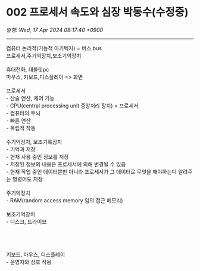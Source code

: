 # 002 프로세서 속도와 심장 박동수(수정중)

*발행: Wed, 17 Apr 2024 08:17:40 +0900*

---

<p style="text-align: left;">컴퓨터 논리적(기능적 아키텍처) = 버스 bus<br />프로세서,주기억장치,보조기억장치<br /><br />휴대전화, 태블릿pc <br />마우스, 키보드,디스플레이 =&gt; 화면 <br /><br />프로세서 <br />- 산술 연산, 제어 기능<br />- CPU(central processing unit 중앙처리 장치) = 프로세서<br />- 컴퓨터의 두뇌<br />- 빠른 연산<br />- 독립적 작동<br /><br />주기억장치, 보조기록장치<br />- 기억과 저장<br />- 현재 사용 중인 정보를 저장 <br />- 저장된 정보의 내용은 프로세서에 의해 변경될 수 있음 <br />- 현재 작업 중인 데이터뿐만 아니라 프로세서가 그 데이터로 무엇을 해야하는디 알려주는 명령어도 저장<br /><br />주기억장치<br />- RAM(random access memory 임의 접근 메모리) <br /><br />보조기억장치<br />- 디스크, 드라이브<br /><br /><br /><br /><br />키보드, 마우스, 디스플레이<br />- 운영자와 상호 작용<br /><br /><br /></p>